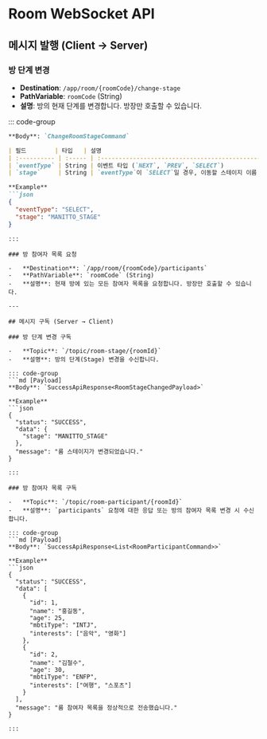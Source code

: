 
# Room WebSocket API

## 메시지 발행 (Client → Server)

### 방 단계 변경

-   **Destination**: `/app/room/{roomCode}/change-stage`
-   **PathVariable**: `roomCode` (String)
-   **설명**: 방의 현재 단계를 변경합니다. 방장만 호출할 수 있습니다.

::: code-group
```md [Payload]
**Body**: `ChangeRoomStageCommand`

| 필드        | 타입   | 설명                                                              | 예시                               |
| :---------- | :----- | :---------------------------------------------------------------- | :--------------------------------- |
| `eventType` | String | 이벤트 타입 (`NEXT`, `PREV`, `SELECT`)                            | `"SELECT"`                         |
| `stage`     | String | `eventType`이 `SELECT`일 경우, 이동할 스테이지 이름 (선택 사항) | `"MANITTO_STAGE"`                  |

**Example**
```json
{
  "eventType": "SELECT",
  "stage": "MANITTO_STAGE"
}
```
```
:::

### 방 참여자 목록 요청

-   **Destination**: `/app/room/{roomCode}/participants`
-   **PathVariable**: `roomCode` (String)
-   **설명**: 현재 방에 있는 모든 참여자 목록을 요청합니다. 방장만 호출할 수 있습니다.

---

## 메시지 구독 (Server → Client)

### 방 단계 변경 구독

-   **Topic**: `/topic/room-stage/{roomId}`
-   **설명**: 방의 단계(Stage) 변경을 수신합니다.

::: code-group
```md [Payload]
**Body**: `SuccessApiResponse<RoomStageChangedPayload>`

**Example**
```json
{
  "status": "SUCCESS",
  "data": {
    "stage": "MANITTO_STAGE"
  },
  "message": "룸 스테이지가 변경되었습니다."
}
```
```
:::

### 방 참여자 목록 구독

-   **Topic**: `/topic/room-participant/{roomId}`
-   **설명**: `participants` 요청에 대한 응답 또는 방의 참여자 목록 변경 시 수신합니다.

::: code-group
```md [Payload]
**Body**: `SuccessApiResponse<List<RoomParticipantCommand>>`

**Example**
```json
{
  "status": "SUCCESS",
  "data": [
    {
      "id": 1,
      "name": "홍길동",
      "age": 25,
      "mbtiType": "INTJ",
      "interests": ["음악", "영화"]
    },
    {
      "id": 2,
      "name": "김철수",
      "age": 30,
      "mbtiType": "ENFP",
      "interests": ["여행", "스포츠"]
    }
  ],
  "message": "룸 참여자 목록을 정상적으로 전송했습니다."
}
```
```
:::
